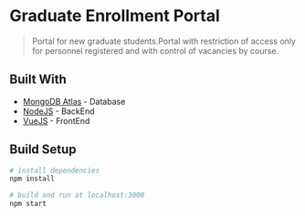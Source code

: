 # Graduate Enrollment Portal

> Portal for new graduate students.Portal with restriction of access only for personnel registered and with control of vacancies by course.

## Built With

* [MongoDB Atlas](https://www.mongodb.com/cloud/atlas/) - Database
* [NodeJS](https://nodejs.org/) - BackEnd
* [VueJS](https://vuejs.org/) - FrontEnd

## Build Setup

``` bash
# install dependencies
npm install

# build and run at localhost:3000
npm start
